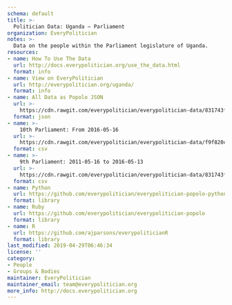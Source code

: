 ```yaml
---
schema: default
title: >-
  Politician Data: Uganda — Parliament
organization: EveryPolitician
notes: >-
  Data on the people within the Parliament legislature of Uganda.
resources:
- name: How To Use The Data
  url: http://docs.everypolitician.org/use_the_data.html
  format: info
- name: View on EveryPolitician
  url: http://everypolitician.org/uganda/
  format: info
- name: All Data as Popolo JSON
  url: >-
    https://cdn.rawgit.com/everypolitician/everypolitician-data/831743ff1c31d0897c012cfcdf4f428eea6d8b06/data/Uganda/Parliament/ep-popolo-v1.0.json
  format: json
- name: >-
    10th Parliament: From 2016-05-16
  url: >-
    https://cdn.rawgit.com/everypolitician/everypolitician-data/f9f820c00f3774504ed51ea286c04d37b32c26b6/data/Uganda/Parliament/term-10.csv
  format: csv
- name: >-
    9th Parliament: 2011-05-16 to 2016-05-13
  url: >-
    https://cdn.rawgit.com/everypolitician/everypolitician-data/831743ff1c31d0897c012cfcdf4f428eea6d8b06/data/Uganda/Parliament/term-9.csv
  format: csv
- name: Python
  url: https://github.com/everypolitician/everypolitician-popolo-python
  format: library
- name: Ruby
  url: https://github.com/everypolitician/everypolitician-popolo
  format: library
- name: R
  url: https://github.com/ajparsons/everypoliticianR
  format: library
last_modified: 2019-04-29T06:46:34
license: ''
category:
- People
- Groups & Bodies
maintainer: EveryPolitician
maintainer_email: team@everypolitician.org
more_info: http://docs.everypolitician.org
---
```

